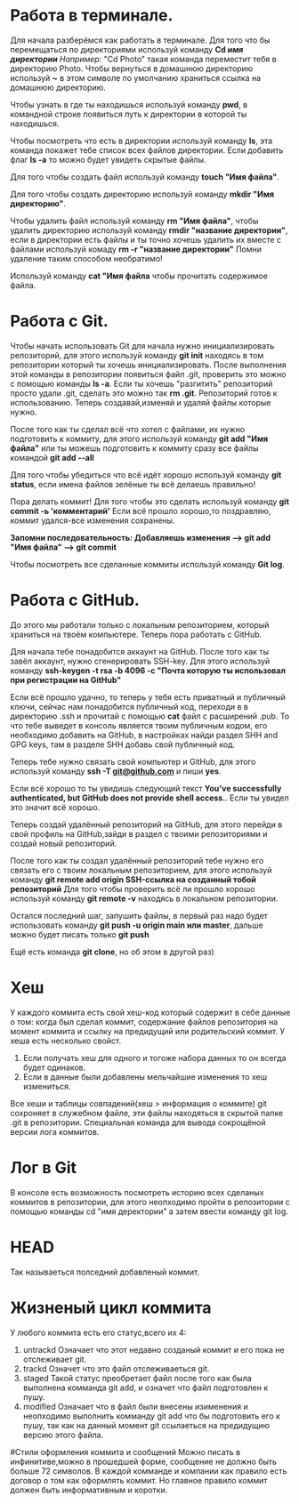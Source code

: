 # Работа в терминале.

Для начала разберёмся как работать в терминале.
Для того что бы перемещаться по директориями используй команду **Cd _имя директории_** 
*Например:* "Cd Photo" такая команда переместит тебя в директорию Photo.
Чтобы вернуться в домашнюю директорию используй **~** в этом символе по умолчанию храниться ссылка на домашнюю директорию.

Чтобы узнать в где ты находишься используй команду **pwd**, в командной строке появиться путь к директории в которой ты находишься. 

Чтобы посмотреть что есть в директории используй команду **ls**, эта команда покажет тебе список всех файлов директории. Если добавить флаг **ls -a** то можно будет увидеть скрытые файлы.

Для того чтобы создать файл используй команду **touch "Имя файла"**.

Для того чтобы создать директорию используй команду **mkdir "Имя директорию"**.

Чтобы удалить файл используй команду **rm "Имя файла"**, чтобы удалить директорию используй команду **rmdir "название директории"**, если в директории есть файлы и ты точно хочешь удалить их вместе с файлами используй комаду **rm -r "название директории"** 
Помни удаление таким способом необратимо!

Используй команду **cat "Имя файла** чтобы прочитать содержимое файла.

# Работа с Git.

Чтобы начать использовать Git для начала нужно инициализировать репозиторий, для этого используй команду **git init** находясь в том репозитории который ты хочешь инициализировать.
После выполнения этой команды в репозитории появиться файл .git, проверить это можно с помощью команды **ls -a**.
Если ты хочешь "разгитить" репозиторий просто удали .git, сделать это можно так **rm .git**.
Репозиторий готов к использованию. Теперь создавай,изменяй и удаляй файлы которые нужно.

После того как ты сделал всё что хотел с файлами, их нужно подготовить к коммиту, для этого используй команду **git add "Имя файла"** или ты можешь подготовить к коммиту сразу все файлы командой
**git add --all**

Для того чтобы убедиться что всё идёт хорошо используй команду **git status**, если имена файлов зелёные ты всё делаешь правильно!

Пора делать коммит! Для того чтобы это сделать используй команду **git commit -ь 'комментарий'**
Если всё прошло хорошо,то поздравляю, коммит удался-все изменения сохранены.

**Запомни последовательность: Добавляешь изменения --> git add "Имя файла" --> git commit**

Чтобы посмотреть все сделанные коммиты используй команду **Git log**.

# Работа с GitHub.

До этого мы работали только с локальным репозиторием, который храниться на твоём компьютере. Теперь пора работать с GitHub.

Для начала тебе понадобится аккаунт на GitHub. После того как ты завёл аккаунт, нужно сгенерировать  SSH-key. 
Для этого используй команду **ssh-keygen -t rsa -b 4096 -c "Почта которую ты использовал при регистрации на GitHub"**

Если всё прошло удачно, то теперь у тебя есть приватный и публичный ключи, сейчас нам понадобится публичный код, переходи в в директорию .ssh и прочитай c помощью **cat** файл с расширений .pub.
То что тебе выведет в консоль является твоим публичным кодом, его необходимо добавить на GitHub, в настройках найди раздел SHH and GPG keys, там в разделе SHH добавь свой публичный код.

Теперь тебе нужно связать свой компьютер и GitHub, для этого используй команду **ssh -T git@github.com** и пиши **yes**.

Если всё хорошо то ты увидишь следующий текст **You've successfully authenticated, but GitHub does not provide shell access.**. Если ты увидел это значит всё хорошо.

Теперь создай удалённый репозиторий на GitHub, для этого перейди в свой профиль на GitHub,зайди в раздел с твоими репозиториями и создай новый репозиторий. 

После того как ты создал удалённый репозиторий тебе нужно его связать его с твоим локальным репозиторием, для этого используй команду **git remote add origin SSH-ссылка на созданный тобой репозиторий**
Для того чтобы проверить всё ли прошло хорошо используй команду **git remote -v** находясь в локальном репозитории.

Остался последний шаг, запушить файлы, в первый раз надо будет использовать команду **git push -u origin main или master**, дальше можно будет писать только **git push**

Ещё есть команда **git clone**, но об этом в другой раз)

# Хеш
У каждого коммита есть свой хеш-код который содержит в себе данные о том: когда был сделал коммит, содержание файлов репозитория на момент коммита и ссылку на предидущий или родительский коммит.
У хеша есть несколько свойст.
1. Если получать хеш для одного и тогоже набора данных то он всегда будет одинаков.
2. Если в данные были добавлены мельчайшие изменения то хеш измениться.

Все хеши и таблицы совпадений(хеш > информация о коммите) git сохроняет в служебном файле, эти файлы находяться в скрытой папке .git в репозитории.
Специальная команда для вывода сокрощёной версии лога коммитов.

# Лог в Git
В консоле есть возможность посмотреть историю всех сделаных коммитов в репозитории, для этого неопходимо пройти в репозитории с помощью команды cd "имя деректории" а затем ввести команду git log.

# HEAD
Так называеться полседний добавленый коммит.

# Жизненый цикл коммита
У любого коммита есть его статус,всего их 4:
1. untrackd
Означает что этот недавно созданый коммит и его пока не отслеживает git.
2. trackd
Означет что это файл отслеживаеться git.
3. staged
Такой статус преобретает файл после того как была выполнена комманда git add, и означет что файл подготовлен к пушу.
4. modified
Означает что в файл были внесены изименения и неопходимо выполнить комманду git add что бы подготовить его к пушу, так как на данный момент git ссылаеться на предидущию версию этого файла.

#Стили оформления коммита и сообщений
 Можно писать в инфинитиве,можно в прошедшей форме, сообщение не должно быть больше 72 символов. 
 В каждой комманде и компании как правило есть договор о том как оформлять коммит.
 Но главное правило коммит должен быть информативным и коротки.


